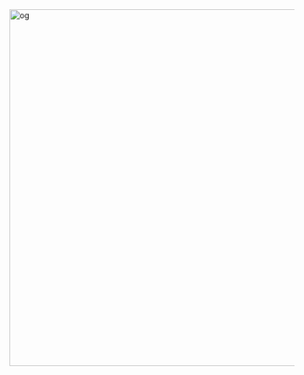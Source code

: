 <img width="1200" height="630" alt="og" src="https://github.com/user-attachments/assets/98dbefa3-0f61-4e74-92d8-7011713267aa" />

